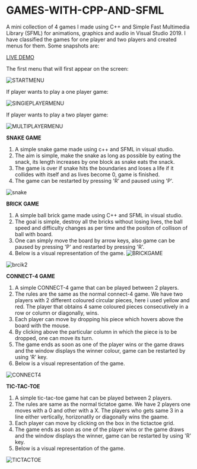 # GAMES-WITH-CPP-AND-SFML
A mini collection of 4 games I made using C++ and Simple Fast Multimedia Library (SFML) for animations, graphics and audio in Visual Studio 2019.
I have classified the games for one player and two players and created menus for them.
Some snapshots are:

[LIVE DEMO](https://user-images.githubusercontent.com/66271249/111206686-b4628c00-85ee-11eb-8d7d-8240132e9f7c.mp4)

The first menu that will first appear on the screen:

![STARTMENU](https://user-images.githubusercontent.com/66271249/87132048-ee86cb80-c2b2-11ea-91c1-0bdb12160e4d.PNG)

If player wants to play a one player game:

![SINGlEPLAYERMENU](https://user-images.githubusercontent.com/66271249/87132056-f0e92580-c2b2-11ea-91a8-65fa3fed366a.PNG)

If player wants to play a two player game:

![MULTIPLAYERMENU](https://user-images.githubusercontent.com/66271249/87132062-f3e41600-c2b2-11ea-81e3-5904332971de.PNG)

**SNAKE GAME**
1. A simple snake game made using c++ and SFML in visual studio.
2. The aim is simple, make the snake as long as possible by eating the snack, its length increases by one block as snake eats the snack.
3. The game is over if snake hits the boundaries and loses a life if it collides with itself and as lives become 0, game is finished.
4. The game can be restarted by pressing 'R' and paused using 'P'.

![snake](https://user-images.githubusercontent.com/66271249/87132072-f7779d00-c2b2-11ea-9ecd-4835f36b52fe.PNG)

**BRICK GAME**
1. A simple ball brick game made using C++ and SFML in visual studio.
2. The goal is simple, destroy all the bricks without losing lives, the ball speed and difficulty changes as per time and the positon of collison of ball with board.
3. One can simply move the board by arrow keys, also game can be paused by pressing 'P' and restarted by pressing 'R'.
4. Below is a visual representation of the game.
![BRICKGAME](https://user-images.githubusercontent.com/66271249/87132089-fe061480-c2b2-11ea-8dd7-2bf51e8d3be7.PNG)

![brcik2](https://user-images.githubusercontent.com/66271249/87132115-0b230380-c2b3-11ea-8bee-f923a6e2a7c7.PNG)

**CONNECT-4 GAME**
1. A simple CONNECT-4 game that can be played between 2 players.
2. The rules are the same as the normal connect-4 game. We have two players with 2 different coloured circular pieces, here i used yellow and red. The player that          obtains 4 same coloured pieces consecutively in a row or column or diagonally, wins.
3. Each player can move by dropping his piece which hovers above the board with the mouse. 
4. By clicking above the particular column in which the piece is to be dropped, one can move its turn.
5. The game ends as soon as one of the player wins or the game draws and the window displays the winner colour, game can be restarted by using 'R' key.
6. Below is a visual representation of the game.

![CONNECT4](https://user-images.githubusercontent.com/66271249/87132136-10804e00-c2b3-11ea-8525-a40f9049ce3e.PNG)

**TIC-TAC-TOE**
1. A simple tic-tac-toe game hat can be played between 2 players.
2. The rules are same as the normal tictatoe game. We have 2 players one moves with a 0 and other with a X. The players who gets same 3 in a line either vertically,
   horizonatlly or diagonally wins the gaame.
3. Each player can move by clicking on the box in the tictactoe grid.
5. The game ends as soon as one of the player wins or the game draws  and the window displays the winner, game can be restarted by using 'R' key.
6. Below is a visual representation of the game.

![TICTACTOE](https://user-images.githubusercontent.com/66271249/87132148-15450200-c2b3-11ea-8cd5-d4dfb262bc6f.PNG)
